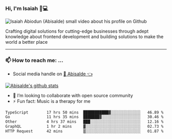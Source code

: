 ### Hi, I'm Isaiah 🌻💻

<img src="https://res.cloudinary.com/abisalde/image/upload/c_scale,h_311,w_816/v1616039512/Abisalde_github.gif" alt="Isaiah Abiodun (Abisalde) small video about his profile on Github">

Crafting digital solutions for cutting-edge businesses through adept knowledge about frontend development and building solutions to make the world a better place
<hr>

### 📫 How to reach me: ...
- Social media handle on <a href="https://twitter.com/abisalde">🔔  Abisalde   👈</a>


[![Abisalde's github stats](https://github-readme-stats.vercel.app/api?username=abisalde)](https://github.com/abisalde/github-readme-stats)

- 👯 I’m looking to collaborate with open source community
- ⚡ Fun fact: Music is a therapy for me


<!--
**abisalde/Abisalde** is a ✨ _special_ ✨ repository because its `README.md` (this file) appears on your GitHub profile.

Here are some ideas to get you started:


- 👯 I’m looking to collaborate with open source community
- 🤔 I’m looking for help with ...
- 💬 Ask me about ...
- 📫 How to reach me: ...
- 😄 Pronouns: ...
- ⚡ Fun fact: ...
-->

<!--START_SECTION:waka-->

```txt
TypeScript        17 hrs 50 mins  ███████████▓░░░░░░░░░░░░░   46.89 %
Go                11 hrs 35 mins  ███████▓░░░░░░░░░░░░░░░░░   30.46 %
Other             4 hrs 37 mins   ███░░░░░░░░░░░░░░░░░░░░░░   12.16 %
GraphQL           1 hr 2 mins     ▓░░░░░░░░░░░░░░░░░░░░░░░░   02.73 %
HTTP Request      42 mins         ▒░░░░░░░░░░░░░░░░░░░░░░░░   01.87 %
```

<!--END_SECTION:waka-->

